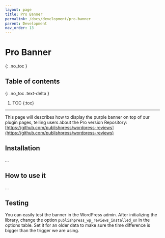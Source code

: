 ```yaml
---
layout: page
title: Pro Banner
permalink: /docs/development/pro-banner
parent: Development
nav_order: 13
---
```


# Pro Banner
{: .no_toc }

## Table of contents
{: .no_toc .text-delta }

1. TOC
{:toc}

---
This page will describes how to display the purple banner on top of our plugin pages, telling users about the Pro version
Repository: [https://github.com/publishpress/wordpress-reviews](https://github.com/publishpress/wordpress-reviews)

## Installation

...

## How to use it

...

## Testing

You can easily test the banner in the WordPress admin.
After initializing the library, change the option `publishpress_wp_reviews_installed_on` in the options table. Set it for an older data to make sure the time difference is bigger than the trigger we are using.
